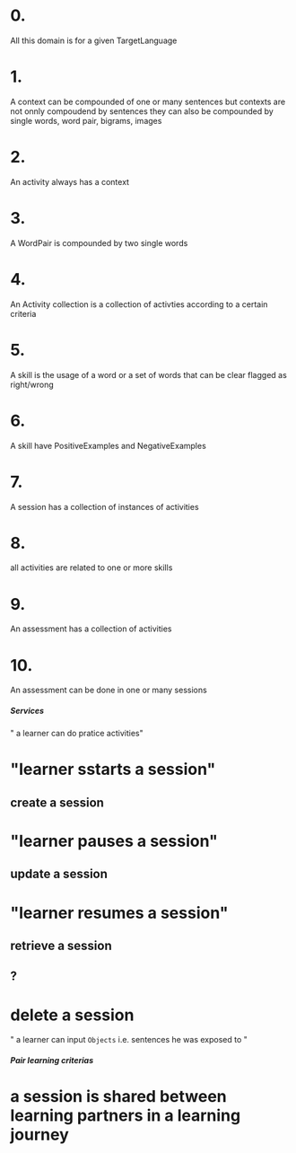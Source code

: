 # 0.
All this domain is for a given TargetLanguage

# 1. 
A context can be compounded of one or many sentences
but contexts are not onnly compoudend by sentences
they can also be compounded by single words, word pair, bigrams, images

# 2.
An activity always has a context

# 3.
A WordPair is compounded by two single words


# 4.
An Activity collection is a collection of activties according to a certain criteria


# 5. 
A skill is the usage of a word or a set of words that can be clear flagged as right/wrong 

# 6.
A skill have PositiveExamples and NegativeExamples 

# 7.
A session has a collection of instances of activities

# 8.
all activities are related to one or more skills

# 9.
An assessment has a collection of activities

# 10.
An assessment can be done in one or many sessions




##### Services
" a learner can do pratice activities"
# "learner sstarts a session"
## create a session  
# "learner pauses a session"
## update a session
# "learner resumes a session"
## retrieve a session  
## ?
# delete a session

" a learner can input `Objects` i.e. sentences he was exposed to "

##### Pair learning criterias
# a session is shared between learning partners in a learning journey

